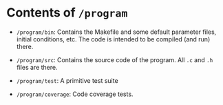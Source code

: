 Contents of ``/program``
==========================

- ``/program/bin``: Contains the Makefile and some default parameter files, initial conditions, etc. The code is intended to be compiled (and run) there.
- ``/program/src``: Contains the source code of the program. All ``.c`` and ``.h`` files are there.

- ``/program/test``: A primitive test suite
- ``/program/coverage``: Code coverage tests.
